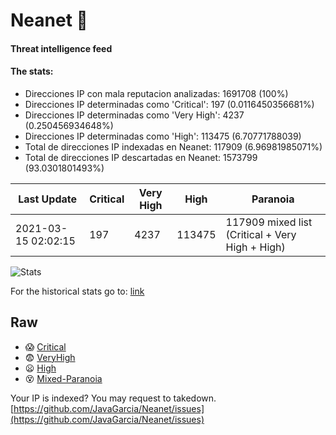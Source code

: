 # Neanet :hocho:
#### Threat intelligence feed
#### The stats:

- Direcciones IP con mala reputacion analizadas: 1691708 (100%)
- Direcciones IP determinadas como 'Critical':  197 (0.0116450356681%)
- Direcciones IP determinadas como 'Very High':  4237 (0.250456934648%)
- Direcciones IP determinadas como 'High':  113475 (6.70771788039)
- Total de direcciones IP indexadas en Neanet:  117909 (6.96981985071%)
- Total de direcciones IP descartadas en Neanet:  1573799 (93.0301801493%)

| Last Update | Critical | Very High | High | Paranoia |
| --- | --- | --- | --- | --- |
| 2021-03-15 02:02:15 | 197 | 4237 | 113475 | 117909 mixed list (Critical + Very High + High)|

![Stats](https://docs.google.com/spreadsheets/d/e/2PACX-1vSnaNMIXVabIpDJjufMlzH7poXnshF3mgd8Is1g9ytUEzVsP5my4Trn8f-xkoLLQ38xpL3HtmUexLo6/pubchart?oid=501124687&format=image)

For the historical stats go to: [link](/stats.csv)
## Raw
- :scream: [Critical](https://raw.githubusercontent.com/JavaGarcia/Neanet/master/blacklists/neanet_critical.txt)
- :fearful: [VeryHigh](https://raw.githubusercontent.com/JavaGarcia/Neanet/master/blacklists/neanet_veryHigh.txtt)
- :frowning: [High](https://raw.githubusercontent.com/JavaGarcia/Neanet/master/blacklists/neanet_high.txt)
- :dizzy_face: [Mixed-Paranoia](https://raw.githubusercontent.com/JavaGarcia/Neanet/master/blacklists/neanet_all.txt)


Your IP is indexed? You may request to takedown. [https://github.com/JavaGarcia/Neanet/issues](https://github.com/JavaGarcia/Neanet/issues)








































































































































































































































































































































































































































































































































































































































































































































































































































































































































































































































































































































































































































































































































































































































































































































































































































































































































































































































































































































































































































































































































































































































































































































































































































































































































































































































































































































































































































































































































































































































































































































































































































































































































































































































































































































































































































































































































































































































































































































































































































































































































































































































































































































































































































































































































































































































































































































































































































































































































































































































































